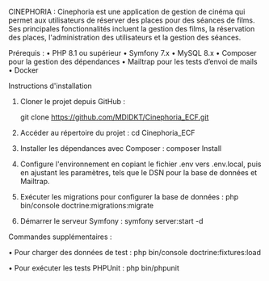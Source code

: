 CINEPHORIA :
Cinephoria est une application de gestion de cinéma qui permet aux utilisateurs de réserver des places pour des séances de films. 
Ses principales fonctionnalités incluent la gestion des films, la réservation des places, l'administration des utilisateurs et la gestion des séances.

Prérequis :
•	PHP 8.1 ou supérieur
•	Symfony 7.x
•	MySQL 8.x
•	Composer pour la gestion des dépendances
•	Mailtrap pour les tests d’envoi de mails
•	Docker 

Instructions d'installation
1.	Cloner le projet depuis GitHub :
   
 	 git clone https://github.com/MDIDKT/Cinephoria_ECF.git
  	
3.	Accéder au répertoire du projet :
  	cd Cinephoria_ECF

5.	Installer les dépendances avec Composer :
  	composer Install

6.	Configure l'environnement en copiant le fichier .env vers .env.local, puis en ajustant les paramètres, tels que le DSN pour la base de données et Mailtrap.
  
7.	Exécuter les migrations pour configurer la base de données :
  	php bin/console doctrine:migrations:migrate
8.	Démarrer le serveur Symfony :
  symfony server:start -d

Commandes supplémentaires :

•	Pour charger des données de test :
  php bin/console doctrine:fixtures:load
  
•	Pour exécuter les tests PHPUnit :
  php bin/phpunit

